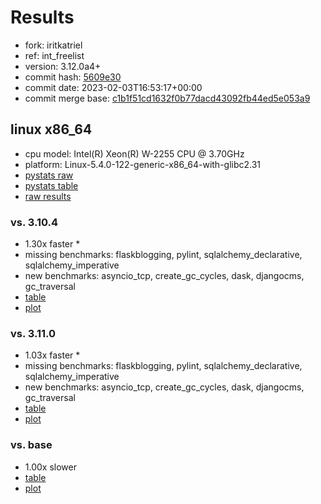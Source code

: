 # Results

- fork: iritkatriel
- ref: int_freelist
- version: 3.12.0a4+
- commit hash: [5609e30](https://github.com/iritkatriel/cpython/commit/5609e30)
- commit date: 2023-02-03T16:53:17+00:00
- commit merge base: [c1b1f51cd1632f0b77dacd43092fb44ed5e053a9](https://github.com/iritkatriel/cpython/commit/c1b1f51cd1632f0b77dacd43092fb44ed5e053a9)

## linux x86_64

- cpu model: Intel(R) Xeon(R) W-2255 CPU @ 3.70GHz
- platform: Linux-5.4.0-122-generic-x86_64-with-glibc2.31
- [pystats raw](bm-20230203-linux-x86_64-iritkatriel-int_freelist-3.12.0a4%2B-5609e30-pystats.json)
- [pystats table](bm-20230203-linux-x86_64-iritkatriel-int_freelist-3.12.0a4%2B-5609e30-pystats.md)
- [raw results](bm-20230203-linux-x86_64-iritkatriel-int_freelist-3.12.0a4%2B-5609e30.json)

### vs. 3.10.4

- 1.30x faster \*
- missing benchmarks: flaskblogging, pylint, sqlalchemy_declarative, sqlalchemy_imperative
- new benchmarks: asyncio_tcp, create_gc_cycles, dask, djangocms, gc_traversal
- [table](bm-20230203-linux-x86_64-iritkatriel-int_freelist-3.12.0a4%2B-5609e30-vs-3.10.4.md)
- [plot](bm-20230203-linux-x86_64-iritkatriel-int_freelist-3.12.0a4%2B-5609e30-vs-3.10.4.png)

### vs. 3.11.0

- 1.03x faster \*
- missing benchmarks: flaskblogging, pylint, sqlalchemy_declarative, sqlalchemy_imperative
- new benchmarks: asyncio_tcp, create_gc_cycles, dask, djangocms, gc_traversal
- [table](bm-20230203-linux-x86_64-iritkatriel-int_freelist-3.12.0a4%2B-5609e30-vs-3.11.0.md)
- [plot](bm-20230203-linux-x86_64-iritkatriel-int_freelist-3.12.0a4%2B-5609e30-vs-3.11.0.png)

### vs. base

- 1.00x slower
- [table](bm-20230203-linux-x86_64-iritkatriel-int_freelist-3.12.0a4%2B-5609e30-vs-base.md)
- [plot](bm-20230203-linux-x86_64-iritkatriel-int_freelist-3.12.0a4%2B-5609e30-vs-base.png)

